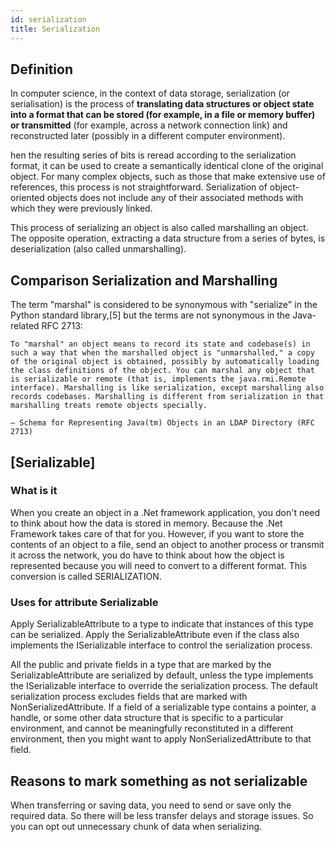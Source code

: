 ```yaml
---
id: serialization
title: Serialization
---
```


## Definition

In computer science, in the context of data storage, serialization (or serialisation) is the process of **translating data structures or object state into a format that can be stored (for example, in a file or memory buffer) or transmitted** (for example, across a network connection link) and reconstructed later (possibly in a different computer environment).

hen the resulting series of bits is reread according to the serialization format, it can be used to create a semantically identical clone of the original object. For many complex objects, such as those that make extensive use of references, this process is not straightforward. Serialization of object-oriented objects does not include any of their associated methods with which they were previously linked.

This process of serializing an object is also called marshalling an object. The opposite operation, extracting a data structure from a series of bytes, is deserialization (also called unmarshalling).

## Comparison Serialization and Marshalling

The term "marshal" is considered to be synonymous with "serialize" in the Python standard library,[5] but the terms are not synonymous in the Java-related RFC 2713:

    To "marshal" an object means to record its state and codebase(s) in such a way that when the marshalled object is "unmarshalled," a copy of the original object is obtained, possibly by automatically loading the class definitions of the object. You can marshal any object that is serializable or remote (that is, implements the java.rmi.Remote interface). Marshalling is like serialization, except marshalling also records codebases. Marshalling is different from serialization in that marshalling treats remote objects specially.

    — Schema for Representing Java(tm) Objects in an LDAP Directory (RFC 2713)

## [Serializable]

### What is it

When you create an object in a .Net framework application, you don't need to think about how the data is stored in memory. Because the .Net Framework takes care of that for you. However, if you want to store the contents of an object to a file, send an object to another process or transmit it across the network, you do have to think about how the object is represented because you will need to convert to a different format. This conversion is called SERIALIZATION.

### Uses for attribute Serializable

Apply SerializableAttribute to a type to indicate that instances of this type can be serialized. Apply the SerializableAttribute even if the class also implements the ISerializable interface to control the serialization process.

All the public and private fields in a type that are marked by the SerializableAttribute are serialized by default, unless the type implements the ISerializable interface to override the serialization process. The default serialization process excludes fields that are marked with NonSerializedAttribute. If a field of a serializable type contains a pointer, a handle, or some other data structure that is specific to a particular environment, and cannot be meaningfully reconstituted in a different environment, then you might want to apply NonSerializedAttribute to that field.

## Reasons to mark something as not serializable

When transferring or saving data, you need to send or save only the required data. So there will be less transfer delays and storage issues. So you can opt out unnecessary chunk of data when serializing.
